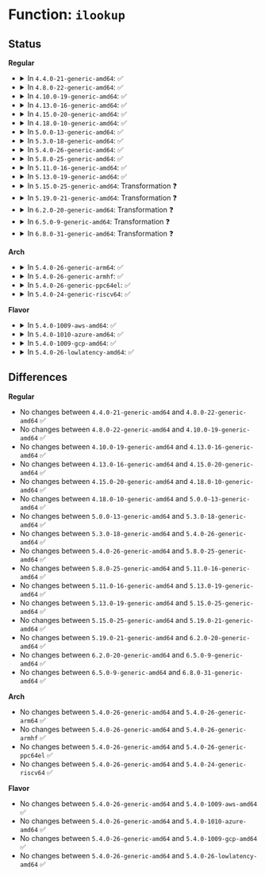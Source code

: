 # Function: <code>ilookup</code>

## Status
<b>Regular</b>
<ul>
<li>
<details>
<summary>In <code>4.4.0-21-generic-amd64</code>: ✅</summary>

```c
struct inode * ilookup(struct super_block * sb, long unsigned int ino)
```

```json
{
  "name": "ilookup",
  "collision_type": "Unique Global",
  "inline_type": "No",
  "funcs": [
    {
      "addr": 18446744071581107296,
      "name": "ilookup",
      "external": true,
      "loc": "fs/inode.c:1276",
      "file": "fs/inode.c",
      "inline": "seen, unknown",
      "caller_inline": [],
      "caller_func": [
        "fs/kernfs/file.c:kernfs_notify_workfn",
        "fs/fat/nfs.c:__fat_nfs_get_inode"
      ]
    }
  ],
  "symbols": [
    {
      "addr": 18446744071581107296,
      "name": "ilookup",
      "section": ".text",
      "bind": "STB_GLOBAL",
      "size": 198
    }
  ]
}
```
</details>
</li>
<li>
<details>
<summary>In <code>4.8.0-22-generic-amd64</code>: ✅</summary>

```c
struct inode * ilookup(struct super_block * sb, long unsigned int ino)
```

```json
{
  "name": "ilookup",
  "collision_type": "Unique Global",
  "inline_type": "No",
  "funcs": [
    {
      "addr": 18446744071581272976,
      "name": "ilookup",
      "external": true,
      "loc": "fs/inode.c:1285",
      "file": "fs/inode.c",
      "inline": "seen, unknown",
      "caller_inline": [],
      "caller_func": [
        "fs/kernfs/file.c:kernfs_notify_workfn",
        "fs/kernfs/file.c:kernfs_notify_workfn",
        "fs/fat/nfs.c:__fat_nfs_get_inode"
      ]
    }
  ],
  "symbols": [
    {
      "addr": 18446744071581272976,
      "name": "ilookup",
      "section": ".text",
      "bind": "STB_GLOBAL",
      "size": 201
    }
  ]
}
```
</details>
</li>
<li>
<details>
<summary>In <code>4.10.0-19-generic-amd64</code>: ✅</summary>

```c
struct inode * ilookup(struct super_block * sb, long unsigned int ino)
```

```json
{
  "name": "ilookup",
  "collision_type": "Unique Global",
  "inline_type": "No",
  "funcs": [
    {
      "addr": 18446744071581351008,
      "name": "ilookup",
      "external": true,
      "loc": "fs/inode.c:1309",
      "file": "fs/inode.c",
      "inline": "seen, unknown",
      "caller_inline": [],
      "caller_func": [
        "fs/kernfs/file.c:kernfs_notify_workfn",
        "fs/kernfs/file.c:kernfs_notify_workfn",
        "fs/fat/nfs.c:__fat_nfs_get_inode"
      ]
    }
  ],
  "symbols": [
    {
      "addr": 18446744071581351008,
      "name": "ilookup",
      "section": ".text",
      "bind": "STB_GLOBAL",
      "size": 219
    }
  ]
}
```
</details>
</li>
<li>
<details>
<summary>In <code>4.13.0-16-generic-amd64</code>: ✅</summary>

```c
struct inode * ilookup(struct super_block * sb, long unsigned int ino)
```

```json
{
  "name": "ilookup",
  "collision_type": "Unique Global",
  "inline_type": "No",
  "funcs": [
    {
      "addr": 18446744071581406752,
      "name": "ilookup",
      "external": true,
      "loc": "fs/inode.c:1310",
      "file": "fs/inode.c",
      "inline": "seen, unknown",
      "caller_inline": [],
      "caller_func": [
        "fs/kernfs/file.c:kernfs_notify_workfn",
        "fs/kernfs/file.c:kernfs_notify_workfn",
        "fs/fat/nfs.c:__fat_nfs_get_inode"
      ]
    }
  ],
  "symbols": [
    {
      "addr": 18446744071581406752,
      "name": "ilookup",
      "section": ".text",
      "bind": "STB_GLOBAL",
      "size": 219
    }
  ]
}
```
</details>
</li>
<li>
<details>
<summary>In <code>4.15.0-20-generic-amd64</code>: ✅</summary>

```c
struct inode * ilookup(struct super_block * sb, long unsigned int ino)
```

```json
{
  "name": "ilookup",
  "collision_type": "Unique Global",
  "inline_type": "No",
  "funcs": [
    {
      "addr": 18446744071581548352,
      "name": "ilookup",
      "external": true,
      "loc": "fs/inode.c:1310",
      "file": "fs/inode.c",
      "inline": "seen, unknown",
      "caller_inline": [],
      "caller_func": [
        "fs/kernfs/file.c:kernfs_notify_workfn",
        "fs/kernfs/file.c:kernfs_notify_workfn",
        "fs/fat/nfs.c:__fat_nfs_get_inode"
      ]
    }
  ],
  "symbols": [
    {
      "addr": 18446744071581548352,
      "name": "ilookup",
      "section": ".text",
      "bind": "STB_GLOBAL",
      "size": 219
    }
  ]
}
```
</details>
</li>
<li>
<details>
<summary>In <code>4.18.0-10-generic-amd64</code>: ✅</summary>

```c
struct inode * ilookup(struct super_block * sb, long unsigned int ino)
```

```json
{
  "name": "ilookup",
  "collision_type": "Unique Global",
  "inline_type": "No",
  "funcs": [
    {
      "addr": 18446744071581704720,
      "name": "ilookup",
      "external": true,
      "loc": "fs/inode.c:1331",
      "file": "fs/inode.c",
      "inline": "seen, unknown",
      "caller_inline": [],
      "caller_func": [
        "fs/kernfs/file.c:kernfs_notify_workfn",
        "fs/kernfs/file.c:kernfs_notify_workfn",
        "fs/fat/nfs.c:__fat_nfs_get_inode"
      ]
    }
  ],
  "symbols": [
    {
      "addr": 18446744071581704720,
      "name": "ilookup",
      "section": ".text",
      "bind": "STB_GLOBAL",
      "size": 219
    }
  ]
}
```
</details>
</li>
<li>
<details>
<summary>In <code>5.0.0-13-generic-amd64</code>: ✅</summary>

```c
struct inode * ilookup(struct super_block * sb, long unsigned int ino)
```

```json
{
  "name": "ilookup",
  "collision_type": "Unique Global",
  "inline_type": "No",
  "funcs": [
    {
      "addr": 18446744071581791552,
      "name": "ilookup",
      "external": true,
      "loc": "fs/inode.c:1362",
      "file": "fs/inode.c",
      "inline": "seen, unknown",
      "caller_inline": [],
      "caller_func": [
        "fs/kernfs/file.c:kernfs_notify_workfn",
        "fs/kernfs/file.c:kernfs_notify_workfn",
        "fs/fat/nfs.c:__fat_nfs_get_inode"
      ]
    }
  ],
  "symbols": [
    {
      "addr": 18446744071581791552,
      "name": "ilookup",
      "section": ".text",
      "bind": "STB_GLOBAL",
      "size": 236
    }
  ]
}
```
</details>
</li>
<li>
<details>
<summary>In <code>5.3.0-18-generic-amd64</code>: ✅</summary>

```c
struct inode * ilookup(struct super_block * sb, long unsigned int ino)
```

```json
{
  "name": "ilookup",
  "collision_type": "Unique Global",
  "inline_type": "No",
  "funcs": [
    {
      "addr": 18446744071581910144,
      "name": "ilookup",
      "external": true,
      "loc": "fs/inode.c:1375",
      "file": "fs/inode.c",
      "inline": "seen, unknown",
      "caller_inline": [],
      "caller_func": [
        "fs/kernfs/file.c:kernfs_notify_workfn",
        "fs/kernfs/file.c:kernfs_notify_workfn",
        "fs/fat/nfs.c:__fat_nfs_get_inode"
      ]
    }
  ],
  "symbols": [
    {
      "addr": 18446744071581910144,
      "name": "ilookup",
      "section": ".text",
      "bind": "STB_GLOBAL",
      "size": 250
    }
  ]
}
```
</details>
</li>
<li>
<details>
<summary>In <code>5.4.0-26-generic-amd64</code>: ✅</summary>

```c
struct inode * ilookup(struct super_block * sb, long unsigned int ino)
```

```json
{
  "name": "ilookup",
  "collision_type": "Unique Global",
  "inline_type": "No",
  "funcs": [
    {
      "addr": 18446744071581982672,
      "name": "ilookup",
      "external": true,
      "loc": "fs/inode.c:1386",
      "file": "fs/inode.c",
      "inline": "seen, unknown",
      "caller_inline": [],
      "caller_func": [
        "fs/kernfs/file.c:kernfs_notify_workfn",
        "fs/kernfs/file.c:kernfs_notify_workfn",
        "fs/fat/nfs.c:__fat_nfs_get_inode"
      ]
    }
  ],
  "symbols": [
    {
      "addr": 18446744071581982672,
      "name": "ilookup",
      "section": ".text",
      "bind": "STB_GLOBAL",
      "size": 250
    }
  ]
}
```
</details>
</li>
<li>
<details>
<summary>In <code>5.8.0-25-generic-amd64</code>: ✅</summary>

```c
struct inode * ilookup(struct super_block * sb, long unsigned int ino)
```

```json
{
  "name": "ilookup",
  "collision_type": "Unique Global",
  "inline_type": "No",
  "funcs": [
    {
      "addr": 18446744071582215184,
      "name": "ilookup",
      "external": true,
      "loc": "fs/inode.c:1384",
      "file": "fs/inode.c",
      "inline": "seen, unknown",
      "caller_inline": [],
      "caller_func": [
        "fs/kernfs/file.c:kernfs_notify_workfn",
        "fs/kernfs/file.c:kernfs_notify_workfn",
        "fs/fat/nfs.c:__fat_nfs_get_inode"
      ]
    }
  ],
  "symbols": [
    {
      "addr": 18446744071582215184,
      "name": "ilookup",
      "section": ".text",
      "bind": "STB_GLOBAL",
      "size": 262
    }
  ]
}
```
</details>
</li>
<li>
<details>
<summary>In <code>5.11.0-16-generic-amd64</code>: ✅</summary>

```c
struct inode * ilookup(struct super_block * sb, long unsigned int ino)
```

```json
{
  "name": "ilookup",
  "collision_type": "Unique Global",
  "inline_type": "No",
  "funcs": [
    {
      "addr": 18446744071582262608,
      "name": "ilookup",
      "external": true,
      "loc": "fs/inode.c:1383",
      "file": "fs/inode.c",
      "inline": "seen, unknown",
      "caller_inline": [],
      "caller_func": [
        "fs/block_dev.c:blkdev_get_no_open",
        "fs/block_dev.c:blkdev_get_no_open",
        "fs/kernfs/file.c:kernfs_notify_workfn",
        "fs/kernfs/file.c:kernfs_notify_workfn",
        "fs/fat/nfs.c:__fat_nfs_get_inode"
      ]
    }
  ],
  "symbols": [
    {
      "addr": 18446744071582262608,
      "name": "ilookup",
      "section": ".text",
      "bind": "STB_GLOBAL",
      "size": 262
    }
  ]
}
```
</details>
</li>
<li>
<details>
<summary>In <code>5.13.0-19-generic-amd64</code>: ✅</summary>

```c
struct inode * ilookup(struct super_block * sb, long unsigned int ino)
```

```json
{
  "name": "ilookup",
  "collision_type": "Unique Global",
  "inline_type": "No",
  "funcs": [
    {
      "addr": 18446744071582289664,
      "name": "ilookup",
      "external": true,
      "loc": "fs/inode.c:1390",
      "file": "fs/inode.c",
      "inline": "seen, unknown",
      "caller_inline": [],
      "caller_func": [
        "fs/block_dev.c:blkdev_get_no_open",
        "fs/block_dev.c:blkdev_get_no_open",
        "fs/kernfs/file.c:kernfs_notify_workfn",
        "fs/kernfs/file.c:kernfs_notify_workfn"
      ]
    }
  ],
  "symbols": [
    {
      "addr": 18446744071582289664,
      "name": "ilookup",
      "section": ".text",
      "bind": "STB_GLOBAL",
      "size": 250
    }
  ]
}
```
</details>
</li>
<li>
<details>
<summary>In <code>5.15.0-25-generic-amd64</code>: Transformation ❓</summary>

```c
struct inode * ilookup(struct super_block * sb, long unsigned int ino)
```

```json
{
  "name": "ilookup",
  "collision_type": "Unique Global",
  "inline_type": "No",
  "funcs": [
    {
      "addr": 0,
      "name": "ilookup",
      "external": true,
      "loc": "fs/inode.c:1394",
      "file": "fs/inode.c",
      "inline": "seen, unknown",
      "caller_inline": [],
      "caller_func": [
        "fs/kernfs/file.c:kernfs_notify_workfn",
        "fs/kernfs/file.c:kernfs_notify_workfn",
        "block/bdev.c:blkdev_get_no_open",
        "block/bdev.c:blkdev_get_no_open"
      ]
    }
  ],
  "symbols": [
    {
      "addr": 18446744071592230245,
      "name": "ilookup.cold",
      "section": ".text",
      "bind": "STB_LOCAL",
      "size": 36
    },
    {
      "addr": 18446744071582608448,
      "name": "ilookup",
      "section": ".text",
      "bind": "STB_GLOBAL",
      "size": 255
    }
  ]
}
```
</details>
</li>
<li>
<details>
<summary>In <code>5.19.0-21-generic-amd64</code>: Transformation ❓</summary>

```c
struct inode * ilookup(struct super_block * sb, long unsigned int ino)
```

```json
{
  "name": "ilookup",
  "collision_type": "Unique Global",
  "inline_type": "No",
  "funcs": [
    {
      "addr": 0,
      "name": "ilookup",
      "external": true,
      "loc": "fs/inode.c:1475",
      "file": "fs/inode.c",
      "inline": "seen, unknown",
      "caller_inline": [],
      "caller_func": [
        "fs/kernfs/file.c:kernfs_notify_workfn",
        "fs/kernfs/file.c:kernfs_notify_workfn",
        "block/bdev.c:blkdev_get_no_open",
        "block/bdev.c:blkdev_get_no_open"
      ]
    }
  ],
  "symbols": [
    {
      "addr": 18446744071594009935,
      "name": "ilookup.cold",
      "section": ".text",
      "bind": "STB_LOCAL",
      "size": 36
    },
    {
      "addr": 18446744071583139232,
      "name": "ilookup",
      "section": ".text",
      "bind": "STB_GLOBAL",
      "size": 284
    }
  ]
}
```
</details>
</li>
<li>
<details>
<summary>In <code>6.2.0-20-generic-amd64</code>: Transformation ❓</summary>

```c
struct inode * ilookup(struct super_block * sb, long unsigned int ino)
```

```json
{
  "name": "ilookup",
  "collision_type": "Unique Global",
  "inline_type": "No",
  "funcs": [
    {
      "addr": 0,
      "name": "ilookup",
      "external": true,
      "loc": "fs/inode.c:1477",
      "file": "fs/inode.c",
      "inline": "seen, unknown",
      "caller_inline": [],
      "caller_func": [
        "fs/kernfs/file.c:kernfs_notify_workfn",
        "fs/kernfs/file.c:kernfs_notify_workfn",
        "block/bdev.c:blkdev_get_no_open",
        "block/bdev.c:blkdev_get_no_open"
      ]
    }
  ],
  "symbols": [
    {
      "addr": 18446744071596051134,
      "name": "ilookup.cold",
      "section": ".text",
      "bind": "STB_LOCAL",
      "size": 36
    },
    {
      "addr": 18446744071583710880,
      "name": "ilookup",
      "section": ".text",
      "bind": "STB_GLOBAL",
      "size": 264
    }
  ]
}
```
</details>
</li>
<li>
<details>
<summary>In <code>6.5.0-9-generic-amd64</code>: Transformation ❓</summary>

```c
struct inode * ilookup(struct super_block * sb, long unsigned int ino)
```

```json
{
  "name": "ilookup",
  "collision_type": "Unique Global",
  "inline_type": "No",
  "funcs": [
    {
      "addr": 0,
      "name": "ilookup",
      "external": true,
      "loc": "fs/inode.c:1521",
      "file": "fs/inode.c",
      "inline": "seen, unknown",
      "caller_inline": [],
      "caller_func": [
        "fs/kernfs/file.c:kernfs_notify_workfn",
        "fs/kernfs/file.c:kernfs_notify_workfn",
        "block/bdev.c:blkdev_get_no_open",
        "block/bdev.c:blkdev_get_no_open"
      ]
    }
  ],
  "symbols": [
    {
      "addr": 18446744071596573692,
      "name": "ilookup.cold",
      "section": ".text",
      "bind": "STB_LOCAL",
      "size": 36
    },
    {
      "addr": 18446744071583928352,
      "name": "ilookup",
      "section": ".text",
      "bind": "STB_GLOBAL",
      "size": 264
    }
  ]
}
```
</details>
</li>
<li>
<details>
<summary>In <code>6.8.0-31-generic-amd64</code>: Transformation ❓</summary>

```c
struct inode * ilookup(struct super_block * sb, long unsigned int ino)
```

```json
{
  "name": "ilookup",
  "collision_type": "Unique Global",
  "inline_type": "No",
  "funcs": [
    {
      "addr": 0,
      "name": "ilookup",
      "external": true,
      "loc": "fs/inode.c:1469",
      "file": "fs/inode.c",
      "inline": "seen, unknown",
      "caller_inline": [],
      "caller_func": [
        "fs/kernfs/file.c:kernfs_notify_workfn",
        "fs/kernfs/file.c:kernfs_notify_workfn",
        "block/bdev.c:blkdev_get_no_open",
        "block/bdev.c:blkdev_get_no_open"
      ]
    }
  ],
  "symbols": [
    {
      "addr": 18446744071597478201,
      "name": "ilookup.cold",
      "section": ".text",
      "bind": "STB_LOCAL",
      "size": 36
    },
    {
      "addr": 18446744071584134928,
      "name": "ilookup",
      "section": ".text",
      "bind": "STB_GLOBAL",
      "size": 259
    }
  ]
}
```
</details>
</li>
</ul>
<b>Arch</b>
<ul>
<li>
<details>
<summary>In <code>5.4.0-26-generic-arm64</code>: ✅</summary>

```c
struct inode * ilookup(struct super_block * sb, long unsigned int ino)
```

```json
{
  "name": "ilookup",
  "collision_type": "Unique Global",
  "inline_type": "No",
  "funcs": [
    {
      "addr": 18446603336493492096,
      "name": "ilookup",
      "external": true,
      "loc": "fs/inode.c:1386",
      "file": "fs/inode.c",
      "inline": "seen, unknown",
      "caller_inline": [],
      "caller_func": [
        "fs/kernfs/file.c:kernfs_notify_workfn",
        "fs/kernfs/file.c:kernfs_notify_workfn",
        "fs/fat/nfs.c:__fat_nfs_get_inode"
      ]
    }
  ],
  "symbols": [
    {
      "addr": 18446603336493492096,
      "name": "ilookup",
      "section": ".text",
      "bind": "STB_GLOBAL",
      "size": 364
    }
  ]
}
```
</details>
</li>
<li>
<details>
<summary>In <code>5.4.0-26-generic-armhf</code>: ✅</summary>

```c
struct inode * ilookup(struct super_block * sb, long unsigned int ino)
```

```json
{
  "name": "ilookup",
  "collision_type": "Unique Global",
  "inline_type": "No",
  "funcs": [
    {
      "addr": 3227052664,
      "name": "ilookup",
      "external": true,
      "loc": "fs/inode.c:1386",
      "file": "fs/inode.c",
      "inline": "seen, unknown",
      "caller_inline": [],
      "caller_func": [
        "fs/kernfs/file.c:kernfs_notify_workfn",
        "fs/kernfs/file.c:kernfs_notify_workfn",
        "fs/fat/nfs.c:__fat_nfs_get_inode"
      ]
    }
  ],
  "symbols": [
    {
      "addr": 3227052664,
      "name": "ilookup",
      "section": ".text",
      "bind": "STB_GLOBAL",
      "size": 260
    }
  ]
}
```
</details>
</li>
<li>
<details>
<summary>In <code>5.4.0-26-generic-ppc64el</code>: ✅</summary>

```c
struct inode * ilookup(struct super_block * sb, long unsigned int ino)
```

```json
{
  "name": "ilookup",
  "collision_type": "Unique Global",
  "inline_type": "No",
  "funcs": [
    {
      "addr": 13835058055287053056,
      "name": "ilookup",
      "external": true,
      "loc": "fs/inode.c:1386",
      "file": "fs/inode.c",
      "inline": "seen, unknown",
      "caller_inline": [],
      "caller_func": [
        "fs/kernfs/file.c:kernfs_notify_workfn",
        "fs/kernfs/file.c:kernfs_notify_workfn",
        "fs/fat/nfs.c:__fat_nfs_get_inode"
      ]
    }
  ],
  "symbols": [
    {
      "addr": 13835058055287053056,
      "name": "ilookup",
      "section": ".text",
      "bind": "STB_GLOBAL",
      "size": 492
    }
  ]
}
```
</details>
</li>
<li>
<details>
<summary>In <code>5.4.0-24-generic-riscv64</code>: ✅</summary>

```c
struct inode * ilookup(struct super_block * sb, long unsigned int ino)
```

```json
{
  "name": "ilookup",
  "collision_type": "Unique Global",
  "inline_type": "No",
  "funcs": [
    {
      "addr": 18446743936273167956,
      "name": "ilookup",
      "external": true,
      "loc": "fs/inode.c:1386",
      "file": "fs/inode.c",
      "inline": "seen, unknown",
      "caller_inline": [],
      "caller_func": [
        "fs/kernfs/file.c:kernfs_notify_workfn",
        "fs/kernfs/file.c:kernfs_notify_workfn",
        "fs/fat/nfs.c:__fat_nfs_get_inode"
      ]
    }
  ],
  "symbols": [
    {
      "addr": 18446743936273167956,
      "name": "ilookup",
      "section": ".text",
      "bind": "STB_GLOBAL",
      "size": 304
    }
  ]
}
```
</details>
</li>
</ul>
<b>Flavor</b>
<ul>
<li>
<details>
<summary>In <code>5.4.0-1009-aws-amd64</code>: ✅</summary>

```c
struct inode * ilookup(struct super_block * sb, long unsigned int ino)
```

```json
{
  "name": "ilookup",
  "collision_type": "Unique Global",
  "inline_type": "No",
  "funcs": [
    {
      "addr": 18446744071581951408,
      "name": "ilookup",
      "external": true,
      "loc": "fs/inode.c:1386",
      "file": "fs/inode.c",
      "inline": "seen, unknown",
      "caller_inline": [],
      "caller_func": [
        "fs/kernfs/file.c:kernfs_notify_workfn",
        "fs/kernfs/file.c:kernfs_notify_workfn",
        "fs/fat/nfs.c:__fat_nfs_get_inode"
      ]
    }
  ],
  "symbols": [
    {
      "addr": 18446744071581951408,
      "name": "ilookup",
      "section": ".text",
      "bind": "STB_GLOBAL",
      "size": 250
    }
  ]
}
```
</details>
</li>
<li>
<details>
<summary>In <code>5.4.0-1010-azure-amd64</code>: ✅</summary>

```c
struct inode * ilookup(struct super_block * sb, long unsigned int ino)
```

```json
{
  "name": "ilookup",
  "collision_type": "Unique Global",
  "inline_type": "No",
  "funcs": [
    {
      "addr": 18446744071581888976,
      "name": "ilookup",
      "external": true,
      "loc": "fs/inode.c:1386",
      "file": "fs/inode.c",
      "inline": "seen, unknown",
      "caller_inline": [],
      "caller_func": [
        "fs/kernfs/file.c:kernfs_notify_workfn",
        "fs/kernfs/file.c:kernfs_notify_workfn",
        "fs/fat/nfs.c:__fat_nfs_get_inode"
      ]
    }
  ],
  "symbols": [
    {
      "addr": 18446744071581888976,
      "name": "ilookup",
      "section": ".text",
      "bind": "STB_GLOBAL",
      "size": 250
    }
  ]
}
```
</details>
</li>
<li>
<details>
<summary>In <code>5.4.0-1009-gcp-amd64</code>: ✅</summary>

```c
struct inode * ilookup(struct super_block * sb, long unsigned int ino)
```

```json
{
  "name": "ilookup",
  "collision_type": "Unique Global",
  "inline_type": "No",
  "funcs": [
    {
      "addr": 18446744071581942720,
      "name": "ilookup",
      "external": true,
      "loc": "fs/inode.c:1386",
      "file": "fs/inode.c",
      "inline": "seen, unknown",
      "caller_inline": [],
      "caller_func": [
        "fs/kernfs/file.c:kernfs_notify_workfn",
        "fs/kernfs/file.c:kernfs_notify_workfn",
        "fs/fat/nfs.c:__fat_nfs_get_inode"
      ]
    }
  ],
  "symbols": [
    {
      "addr": 18446744071581942720,
      "name": "ilookup",
      "section": ".text",
      "bind": "STB_GLOBAL",
      "size": 250
    }
  ]
}
```
</details>
</li>
<li>
<details>
<summary>In <code>5.4.0-26-lowlatency-amd64</code>: ✅</summary>

```c
struct inode * ilookup(struct super_block * sb, long unsigned int ino)
```

```json
{
  "name": "ilookup",
  "collision_type": "Unique Global",
  "inline_type": "No",
  "funcs": [
    {
      "addr": 18446744071582012192,
      "name": "ilookup",
      "external": true,
      "loc": "fs/inode.c:1386",
      "file": "fs/inode.c",
      "inline": "seen, unknown",
      "caller_inline": [],
      "caller_func": [
        "fs/kernfs/file.c:kernfs_notify_workfn",
        "fs/kernfs/file.c:kernfs_notify_workfn",
        "fs/fat/nfs.c:__fat_nfs_get_inode"
      ]
    }
  ],
  "symbols": [
    {
      "addr": 18446744071582012192,
      "name": "ilookup",
      "section": ".text",
      "bind": "STB_GLOBAL",
      "size": 229
    }
  ]
}
```
</details>
</li>
</ul>

## Differences
<b>Regular</b>
<ul>
<li>
No changes between <code>4.4.0-21-generic-amd64</code> and <code>4.8.0-22-generic-amd64</code> ✅
</li>
<li>
No changes between <code>4.8.0-22-generic-amd64</code> and <code>4.10.0-19-generic-amd64</code> ✅
</li>
<li>
No changes between <code>4.10.0-19-generic-amd64</code> and <code>4.13.0-16-generic-amd64</code> ✅
</li>
<li>
No changes between <code>4.13.0-16-generic-amd64</code> and <code>4.15.0-20-generic-amd64</code> ✅
</li>
<li>
No changes between <code>4.15.0-20-generic-amd64</code> and <code>4.18.0-10-generic-amd64</code> ✅
</li>
<li>
No changes between <code>4.18.0-10-generic-amd64</code> and <code>5.0.0-13-generic-amd64</code> ✅
</li>
<li>
No changes between <code>5.0.0-13-generic-amd64</code> and <code>5.3.0-18-generic-amd64</code> ✅
</li>
<li>
No changes between <code>5.3.0-18-generic-amd64</code> and <code>5.4.0-26-generic-amd64</code> ✅
</li>
<li>
No changes between <code>5.4.0-26-generic-amd64</code> and <code>5.8.0-25-generic-amd64</code> ✅
</li>
<li>
No changes between <code>5.8.0-25-generic-amd64</code> and <code>5.11.0-16-generic-amd64</code> ✅
</li>
<li>
No changes between <code>5.11.0-16-generic-amd64</code> and <code>5.13.0-19-generic-amd64</code> ✅
</li>
<li>
No changes between <code>5.13.0-19-generic-amd64</code> and <code>5.15.0-25-generic-amd64</code> ✅
</li>
<li>
No changes between <code>5.15.0-25-generic-amd64</code> and <code>5.19.0-21-generic-amd64</code> ✅
</li>
<li>
No changes between <code>5.19.0-21-generic-amd64</code> and <code>6.2.0-20-generic-amd64</code> ✅
</li>
<li>
No changes between <code>6.2.0-20-generic-amd64</code> and <code>6.5.0-9-generic-amd64</code> ✅
</li>
<li>
No changes between <code>6.5.0-9-generic-amd64</code> and <code>6.8.0-31-generic-amd64</code> ✅
</li>
</ul>
<b>Arch</b>
<ul>
<li>
No changes between <code>5.4.0-26-generic-amd64</code> and <code>5.4.0-26-generic-arm64</code> ✅
</li>
<li>
No changes between <code>5.4.0-26-generic-amd64</code> and <code>5.4.0-26-generic-armhf</code> ✅
</li>
<li>
No changes between <code>5.4.0-26-generic-amd64</code> and <code>5.4.0-26-generic-ppc64el</code> ✅
</li>
<li>
No changes between <code>5.4.0-26-generic-amd64</code> and <code>5.4.0-24-generic-riscv64</code> ✅
</li>
</ul>
<b>Flavor</b>
<ul>
<li>
No changes between <code>5.4.0-26-generic-amd64</code> and <code>5.4.0-1009-aws-amd64</code> ✅
</li>
<li>
No changes between <code>5.4.0-26-generic-amd64</code> and <code>5.4.0-1010-azure-amd64</code> ✅
</li>
<li>
No changes between <code>5.4.0-26-generic-amd64</code> and <code>5.4.0-1009-gcp-amd64</code> ✅
</li>
<li>
No changes between <code>5.4.0-26-generic-amd64</code> and <code>5.4.0-26-lowlatency-amd64</code> ✅
</li>
</ul>
